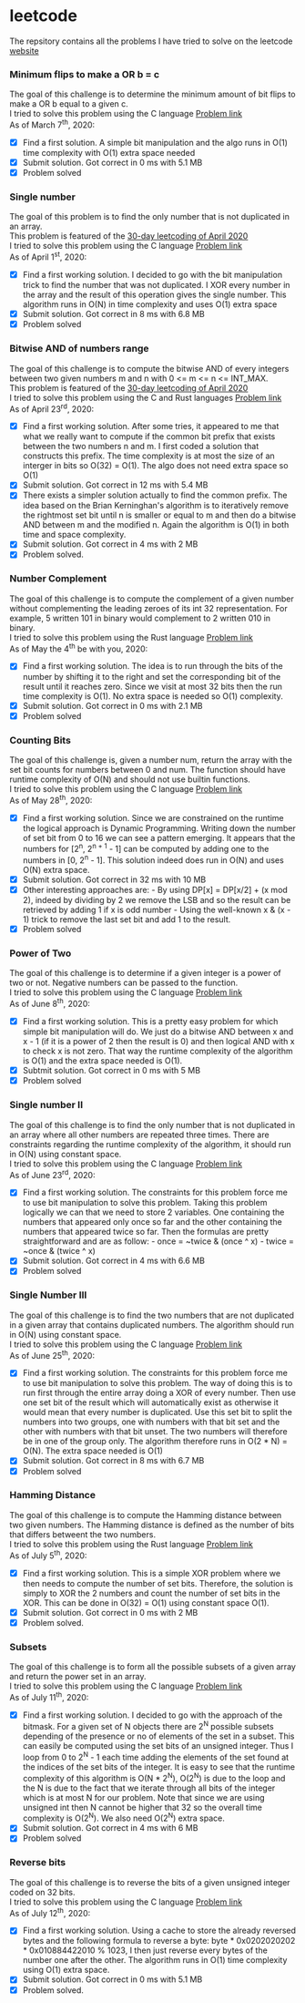 # leetcode
The repsitory contains all the problems I have tried to solve on the leetcode [website](https://leetcode.com/problemset/all/)

### Minimum flips to make a OR b = c
The goal of this challenge is to determine the minimum amount of bit flips to
make a OR b equal to a given c.  
I tried to solve this problem using the C language [Problem
link](https://leetcode.com/problems/minimum-flips-to-make-a-or-b-equal-to-c)  
As of March 7<sup>th</sup>, 2020:
- [X] Find a first solution. A simple bit manipulation and the algo runs in O(1)
      time complexity with O(1) extra space needed
- [X] Submit solution. Got correct in 0 ms with 5.1 MB
- [X] Problem solved

### Single number
The goal of this problem is to find the only number that is not duplicated in an
array.  
This problem is featured of the [30-day leetcoding of April
2020](https://leetcode.com/explore/featured/card/30-day-leetcoding-challenge/)  
I tried to solve this problem using the C language [Problem
link](https://leetcode.com/problems/single-number/)  
As of April 1<sup>st</sup>, 2020:
- [X] Find a first working solution. I decided to go with the bit manipulation
      trick to find the number that was not duplicated. I XOR every number in
      the array and the result of this operation gives the single number. This
      algorithm runs in O(N) in time complexity and uses O(1) extra space
- [X] Submit solution. Got correct in 8 ms with 6.8 MB
- [X] Problem solved

### Bitwise AND of numbers range
The goal of this challenge is to compute the bitwise AND of every integers
between two given numbers m and n with 0 <= m <= n <= INT_MAX.  
This problem is featured of the [30-day leetcoding of April
2020](https://leetcode.com/explore/featured/card/30-day-leetcoding-challenge/)  
I tried to solve this problem using the C and Rust languages [Problem
link](https://leetcode.com/problems/bitwise-and-of-numbers-range/)  
As of April 23<sup>rd</sup>, 2020:
- [X] Find a first working solution. After some tries, it appeared to me that
      what we really want to compute if the common bit prefix that exists
      between the two numbers n and m. I first coded a solution that constructs
      this prefix. The time complexity is at most the size of an interger in
      bits so O(32) = O(1). The algo does not need extra space so O(1)
- [X] Submit solution. Got correct in 12 ms with 5.4 MB
- [X] There exists a simpler solution actually to find the common prefix. The
      idea based on the Brian Kerninghan's algorithm is to iteratively remove
      the rightmost set bit until n is smaller or equal to m and then do a
      bitwise AND between m and the modified n. Again the algorithm is O(1) in
      both time and space complexity.
- [X] Submit solution. Got correct in 4 ms with 2 MB
- [X] Problem solved.

### Number Complement
The goal of this challenge is to compute the complement of a given number
without complementing the leading zeroes of its int 32 representation. For
example, 5 written 101 in binary would complement to 2 written 010 in binary.  
I tried to solve this problem using the Rust language [Problem
link](https://leetcode.com/problems/number-complement/)  
As of May the 4<sup>th</sup> be with you, 2020:
- [X] Find a first working solution. The idea is to run through the bits of the
      number by shifting it to the right and set the corresponding bit of the
      result until it reaches zero. Since we visit at most 32 bits then the run
      time complexity is O(1). No extra space is needed so O(1) complexity.
- [X] Submit solution. Got correct in 0 ms with 2.1 MB
- [X] Problem solved

### Counting Bits
The goal of this challenge is, given a number num, return the array with the set
bit counts for numbers between 0 and num. The function should have runtime
complexity of O(N) and should not use builtin functions.  
I tried to solve this problem using the C language [Problem
link](https://leetcode.com/problems/counting-bits/)  
As of May 28<sup>th</sup>, 2020:
- [X] Find a first working solution. Since we are constrained on the runtime the
      logical approach is Dynamic Programming. Writing down the number of set
      bit from 0 to 16 we can see a pattern emerging. It appears that the
      numbers for [2<sup>n</sup>, 2<sup>n + 1</sup> - 1] can be computed by
      adding one to the numbers in [0, 2<sup>n</sup> - 1]. This solution indeed
      does run in O(N) and uses O(N) extra space.
- [X] Submit solution. Got correct in 32 ms with 10 MB
- [X] Other interesting approaches are:
       - By using DP[x] = DP[x/2] + (x mod 2), indeed by dividing by 2 we remove
         the LSB and so the result can be retrieved by adding 1 if x is odd
         number
       - Using the well-known x & (x - 1) trick to remove the last set bit and
         add 1 to the result.
- [X] Problem solved

### Power of Two
The goal of this challenge is to determine if a given integer is a power of two
or not. Negative numbers can be passed to the function.  
I tried to solve this problem using the C language [Problem
link](https://leetcode.com/problems/power-of-two/)  
As of June 8<sup>th</sup>, 2020:
- [X] Find a first working solution. This is a pretty easy problem for which
      simple bit manipulation will do. We just do a bitwise AND between x and
      x - 1 (if it is a power of 2 then the result is 0) and then logical AND
      with x to check x is not zero. That way the runtime complexity of the
      algorithm is O(1) and the extra space needed is O(1).
- [X] Subtmit solution. Got correct in 0 ms with 5 MB
- [X] Problem solved

### Single number II
The goal of this challenge is to find the only number that is not duplicated in
an array where all other numbers are repeated three times. There are constraints
regarding the runtime complexity of the algorithm, it should run in O(N) using
constant space.  
I tried to solve this problem using the C language [Problem
link](https://leetcode.com/problems/single-number-ii/)  
As of June 23<sup>rd</sup>, 2020:
- [X] Find a first working solution. The constraints for this problem force me
      to use bit manipulation to solve this problem. Taking this problem
      logically we can that we need to store 2 variables. One containing the
      numbers that appeared only once so far and the other containing the
      numbers that appeared twice so far. Then the formulas are pretty
      straightforward and are as follow:
        - once = ~twice & (once ^ x)
        - twice = ~once & (twice ^ x)
- [X] Submit solution. Got correct in 4 ms with 6.6 MB
- [X] Problem solved

### Single Number III
The goal of this challenge is to find the two numbers that are not duplicated in
a given array that contains duplicated numbers. The algorithm should run in O(N)
using constant space.  
I tried to solve this problem using the C language [Problem
link](https://leetcode.com/problems/single-number-iii/)  
As of June 25<sup>th</sup>, 2020:
- [X] Find a first working solution. The constraints for this problem force me
      to use bit manipulation to solve this problem. The way of doing this is to
      run first through the entire array doing a XOR of every number. Then use
      one set bit of the result which will automatically exist as otherwise it
      would mean that every number is duplicated. Use this set bit to split the
      numbers into two groups, one with numbers with that bit set and the other
      with numbers with that bit unset. The two numbers will therefore be in one
      of the group only. The algorithm therefore runs in O(2 * N) = O(N). The
      extra space needed is O(1)
- [X] Submit solution. Got correct in 8 ms with 6.7 MB
- [X] Problem solved

### Hamming Distance
The goal of this challenge is to compute the Hamming distance between two given
numbers. The Hamming distance is defined as the number of bits that differs
betweent the two numbers.  
I tried to solve this problem using the Rust language [Problem
link](https://leetcode.com/problems/hamming-distance/)  
As of July 5<sup>th</sup>, 2020:
- [X] Find a first working solution. This is a simple XOR problem where we then
      needs to compute the number of set bits. Therefore, the solution is simply
      to XOR the 2 numbers and count the number of set bits in the XOR. This can
      be done in O(32) = O(1) using constant space O(1).
- [X] Submit solution. Got correct in 0 ms with 2 MB
- [X] Problem solved.

### Subsets
The goal of this challenge is to form all the possible subsets of a given array
and return the power set in an array.  
I tried to solve this problem using the C language [Problem
link](https://leetcode.com/problems/subsets/)  
As of July 11<sup>th</sup>, 2020:
- [X] Find a first working solution. I decided to go with the approach of the
      bitmask. For a given set of N objects there are 2<sup>N</sup> possible
      subsets depending of the presence or no of elements of the set in a
      subset. This can easily be computed using the set bits of an unsigned
      integer. Thus I loop from 0 to 2<sup>N</sup> - 1 each time adding the
      elements of the set found at the indices of the set bits of the integer.
      It is easy to see that the runtime complexity of this algorithm is O(N *
      2<sup>N</sup>), O(2<sup>N</sup>) is due to the loop and the N is due to
      the fact that we iterate through all bits of the integer which is at most
      N for our problem. Note that since we are using unsigned int then N cannot
      be higher that 32 so the overall time complexity is O(2<sup>N</sup>). We
      also need O(2<sup>N</sup>) extra space.
- [X] Submit solution. Got correct in 4 ms with 6 MB
- [X] Problem solved

### Reverse bits
The goal of this challenge is to reverse the bits of a given unsigned integer
coded on 32 bits.  
I tried to solve this problem using the C language [Problem
link](https://leetcode.com/problems/reverse-bits/)  
As of July 12<sup>th</sup>, 2020:
- [X] Find a first working solution. Using a cache to store the already reversed
      bytes and the following formula to reverse a byte: byte * 0x0202020202 *
      0x010884422010 % 1023, I then just reverse every bytes of the number one
      after the other. The algorithm runs in O(1) time complexity using O(1)
      extra space.
- [X] Submit solution. Got correct in 0 ms with 5.1 MB
- [X] Problem solved.
